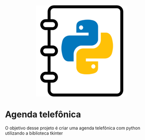 <!--![test image size](logo.png) -->
<p align="center">
  <img src="https://github.com/brenodocarmo/agenda-telefonica/blob/master/phone-book.png" width="300"/>
</p>


# **Agenda telefônica**


O objetivo desse projeto é criar uma agenda telefônica com python utilizando a biblioteca tkinter
